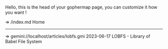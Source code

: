 Hello, this is the head of your gophermap page, you can
customize it how you want !

=>   /index.md Home

------------------------------------------------------------------
=> gemini://localhost/articles/lobfs.gmi 2023-06-17 LOBFS - Library of Babel File System
